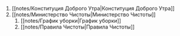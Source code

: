 
1. [[notes/Конституция Доброго Утра|Конституция Доброго Утра]]
2. [[notes/Министерство Чистоты|Министерство Чистоты]]
	1. [[notes/График уборки|График уборки]]
	2. [[notes/Правила Чистоты|Правила Чистоты]]
